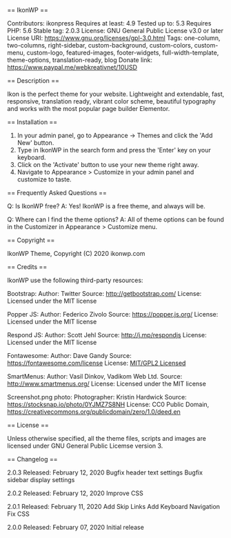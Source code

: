 == IkonWP ==

Contributors: ikonpress
Requires at least: 4.9
Tested up to: 5.3
Requires PHP: 5.6
Stable tag: 2.0.3
License: GNU General Public License v3.0 or later
License URI: https://www.gnu.org/licenses/gpl-3.0.html
Tags: one-column, two-columns, right-sidebar, custom-background, custom-colors, custom-menu, custom-logo, featured-images, footer-widgets, full-width-template, theme-options, translation-ready, blog
Donate link: https://www.paypal.me/webkreativnet/10USD

== Description ==

Ikon is the perfect theme for your website. Lightweight and extendable, fast, responsive, translation ready,
vibrant color scheme, beautiful typography and works with the most popular page builder Elementor.

== Installation ==

1. In your admin panel, go to Appearance -> Themes and click the 'Add New' button.
2. Type in IkonWP in the search form and press the 'Enter' key on your keyboard.
3. Click on the 'Activate' button to use your new theme right away.
4. Navigate to Appearance > Customize in your admin panel and customize to taste.

== Frequently Asked Questions ==

Q: Is IkonWP free?
A: Yes! IkonWP is a free theme, and always will be.

Q: Where can I find the theme options?
A: All of theme options can be found in the Customizer in Appearance > Customize menu.

== Copyright ==

IkonWP Theme, Copyright (C) 2020 ikonwp.com

== Credits ==

IkonWP use the following third-party resources:

Bootstrap:
Author: Twitter
Source: http://getbootstrap.com/
License: Licensed under the MIT license

Popper JS:
Author: Federico Zivolo
Source: https://popper.js.org/
License: Licensed under the MIT license

Respond JS:
Author: Scott Jehl
Source: http://j.mp/respondjs
License: Licensed under the MIT license

Fontawesome:
Author: Dave Gandy
Source: https://fontawesome.com/license
License: [MIT/GPL2 Licensed](https://fontawesome.com/license)

SmartMenus:
Author: Vasil Dinkov, Vadikom Web Ltd.
Source: http://www.smartmenus.org/
License: Licensed under the MIT license

Screenshot.png photo:
Photographer: Kristin Hardwick
Source: https://stocksnap.io/photo/0YJMZ7S8NH
License: CC0 Public Domain, https://creativecommons.org/publicdomain/zero/1.0/deed.en

== License ==

Unless otherwise specified, all the theme files, scripts and images are licensed under GNU General Public Licemse version 3.

== Changelog ==

2.0.3
Released: February 12, 2020
Bugfix header text settings
Bugfix sidebar display settings

2.0.2
Released: February 12, 2020
Improve CSS

2.0.1
Released: February 11, 2020
Add Skip Links
Add Keyboard Navigation
Fix CSS

2.0.0
Released: February 07, 2020
Initial release
